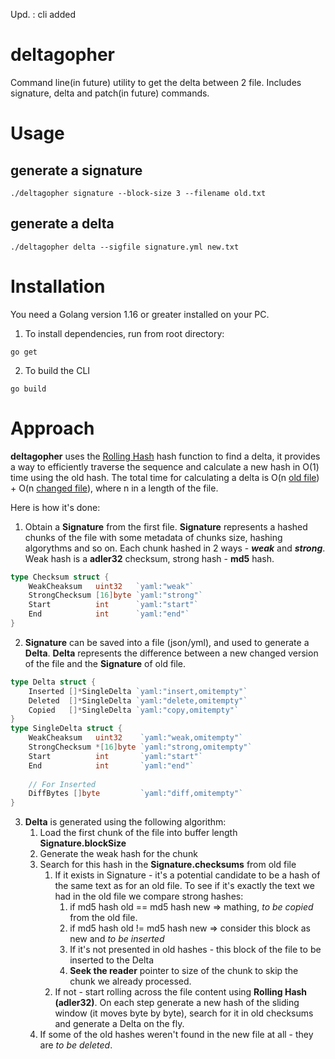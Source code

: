Upd. : cli added

# deltagopher

Command line(in future) utility to get the delta between 2 file.
Includes signature, delta and patch(in future) commands.


# Usage

## generate a signature 
```shell
./deltagopher signature --block-size 3 --filename old.txt

```

## generate a delta
```shell
./deltagopher delta --sigfile signature.yml new.txt

```

# Installation

You need a Golang version 1.16 or greater installed on your PC.
1. To install dependencies, run from root directory:
```shell
go get
```

2. To build the CLI
```shell
go build
```

# Approach

**deltagopher** uses the [Rolling Hash](https://en.wikipedia.org/wiki/Rolling_hash) hash function to find a delta, it 
provides a way to efficiently traverse the sequence and calculate a new hash in O(1) time using the old hash. The total time
for calculating a delta is O(n <u>old file</u>) + O(n <u>changed file</u>), where n in a length of the file.

Here is how it's done:

1. Obtain a **Signature** from the first file. **Signature** represents a hashed chunks 
of the file with some metadata of chunks size, hashing algorythms and so on. Each chunk
hashed in 2 ways - _**weak**_ and _**strong**_. Weak hash is a **adler32** checksum, strong hash - **md5** hash.
```go
type Checksum struct {
	WeakCheaksum   uint32   `yaml:"weak"`
	StrongChecksum [16]byte `yaml:"strong"`
	Start          int      `yaml:"start"`
	End            int      `yaml:"end"`
}
```
2. **Signature** can be saved into a file (json/yml), and used to generate a **Delta**. **Delta** represents 
the difference between a new changed version of the file and the **Signature** of old file.
```go
type Delta struct {
    Inserted []*SingleDelta `yaml:"insert,omitempty"`
    Deleted  []*SingleDelta `yaml:"delete,omitempty"`
    Copied   []*SingleDelta `yaml:"copy,omitempty"`
}
type SingleDelta struct {
    WeakCheaksum   uint32    `yaml:"weak,omitempty"`
    StrongChecksum *[16]byte `yaml:"strong,omitempty"`
    Start          int       `yaml:"start"`
    End            int       `yaml:"end"`
    
    // For Inserted
    DiffBytes []byte         `yaml:"diff,omitempty"`
}
```
3. **Delta** is generated using the following algorithm: 
   1. Load the first chunk of the file into buffer length **Signature.blockSize**
   2. Generate the weak hash for the chunk
   3. Search for this hash in the **Signature.checksums** from old file
      1. If it exists in Signature - it's a potential candidate to be a hash of the same text as for an old file. 
      To see if it's exactly the text we had in the old file we compare strong hashes:
         1. if md5 hash old == md5 hash new => mathing, _to be copied_ from the old file.
         2. if md5 hash old != md5 hash new => consider this block as new and _to be inserted_
         3. If it's not presented in old hashes - this block of the file to be inserted to the Delta
         4. **Seek the reader** pointer to size of the chunk to skip the chunk we already processed.
      2. If not - start rolling across the file content using **Rolling Hash (adler32)**. On each step 
      generate a new hash of the sliding window (it moves byte by byte), search for it in old checksums and generate 
      a Delta on the fly.  
   4. If some of the old hashes weren't found in the new file at all - they are _to be deleted_.
